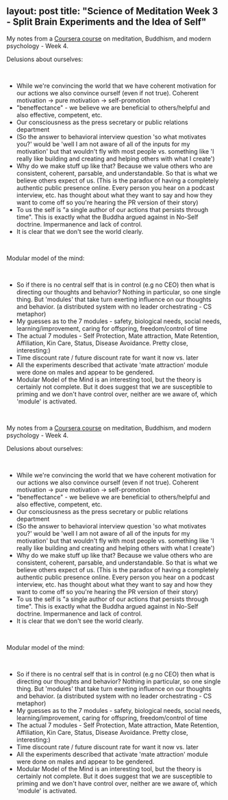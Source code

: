 layout: post
title:  "Science of Meditation Week 3 - Split Brain Experiments and the Idea of Self"
---

My notes from a [Coursera course](https://www.coursera.org/learn/science-of-meditation/home/welcome) on meditation, Buddhism, and modern psychology - Week 4.

Delusions about ourselves:

‌

* While we're convincing the world that we have coherent motivation for our actions we also convince ourself (even if not true). Coherent motivation -> pure motivation -> self-promotion
* "beneffectance" - we believe we are beneficial to others/helpful and also effective, competent, etc.
* Our consciousness as the press secretary or public relations department
* (So the answer to behavioral interview question 'so what motivates you?' would be 'well I am not aware of all of the inputs for my motivation' but that wouldn't fly with most people vs. something like 'I really like building and creating and helping others with what I create')
* Why do we make stuff up like that? Because we value others who are consistent, coherent, parsable, and understandable. So that is what we believe others expect of us. (This is the paradox of having a completely authentic public presence online. Every person you hear on a podcast interview, etc. has thought about what they want to say and how they want to come off so you're hearing the PR version of their story)
* To us the self is "a single author of our actions that persists through time". This is exactly what the Buddha argued against in No-Self doctrine. Impermanence and lack of control.
* It is clear that we don't see the world clearly.

‌

Modular model of the mind:

‌

* So if there is no central self that is in control (e.g no CEO) then what is directing our thoughts and behavior? Nothing in particular, so one single thing. But 'modules' that take turn exerting influence on our thoughts and behavior. (a distributed system with no leader orchestrating - CS metaphor)
* My guesses as to the 7 modules - safety, biological needs, social needs, learning/improvement, caring for offspring, freedom/control of time
* The actual 7 modules - Self Protection, Mate attraction, Mate Retention, Affiliation, Kin Care, Status, Disease Avoidance. Pretty close, interesting:)
* Time discount rate / future discount rate for want it now vs. later
* All the experiments described that activate 'mate attraction' module were done on males and appear to be gendered.
* Modular Model of the Mind is an interesting tool, but the theory is certainly not complete. But it does suggest that we are susceptible to priming and we don't have control over, neither are we aware of, which 'module' is activated.

‌

  

My notes from a [Coursera course](https://www.coursera.org/learn/science-of-meditation/home/welcome) on meditation, Buddhism, and modern psychology - Week 4.

Delusions about ourselves:

‌

* While we're convincing the world that we have coherent motivation for our actions we also convince ourself (even if not true). Coherent motivation -> pure motivation -> self-promotion
* "beneffectance" - we believe we are beneficial to others/helpful and also effective, competent, etc.
* Our consciousness as the press secretary or public relations department
* (So the answer to behavioral interview question 'so what motivates you?' would be 'well I am not aware of all of the inputs for my motivation' but that wouldn't fly with most people vs. something like 'I really like building and creating and helping others with what I create')
* Why do we make stuff up like that? Because we value others who are consistent, coherent, parsable, and understandable. So that is what we believe others expect of us. (This is the paradox of having a completely authentic public presence online. Every person you hear on a podcast interview, etc. has thought about what they want to say and how they want to come off so you're hearing the PR version of their story)
* To us the self is "a single author of our actions that persists through time". This is exactly what the Buddha argued against in No-Self doctrine. Impermanence and lack of control.
* It is clear that we don't see the world clearly.

‌

Modular model of the mind:

‌

* So if there is no central self that is in control (e.g no CEO) then what is directing our thoughts and behavior? Nothing in particular, so one single thing. But 'modules' that take turn exerting influence on our thoughts and behavior. (a distributed system with no leader orchestrating - CS metaphor)
* My guesses as to the 7 modules - safety, biological needs, social needs, learning/improvement, caring for offspring, freedom/control of time
* The actual 7 modules - Self Protection, Mate attraction, Mate Retention, Affiliation, Kin Care, Status, Disease Avoidance. Pretty close, interesting:)
* Time discount rate / future discount rate for want it now vs. later
* All the experiments described that activate 'mate attraction' module were done on males and appear to be gendered.
* Modular Model of the Mind is an interesting tool, but the theory is certainly not complete. But it does suggest that we are susceptible to priming and we don't have control over, neither are we aware of, which 'module' is activated.

‌